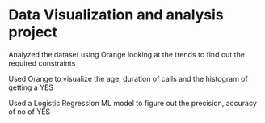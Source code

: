 # Data Visualization and analysis project

Analyzed the dataset using Orange looking at the trends to find out the required constraints

Used Orange to visualize the age, duration of calls and the histogram of getting a YES

Used a Logistic Regression ML model to figure out the precision, accuracy  of no of  YES
